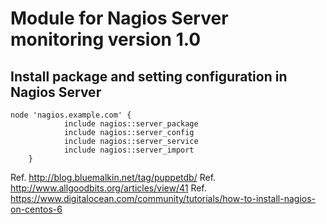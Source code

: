 Module for Nagios Server monitoring version 1.0
==============================================

Install package and setting configuration in Nagios Server
----------------------------------------------------------

	node 'nagios.example.com' {
                include nagios::server_package
                include nagios::server_config
                include nagios::server_service
                include nagios::server_import
        }



Ref. http://blog.bluemalkin.net/tag/puppetdb/
Ref. http://www.allgoodbits.org/articles/view/41
Ref. https://www.digitalocean.com/community/tutorials/how-to-install-nagios-on-centos-6
